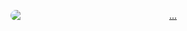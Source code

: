 <p align="center">
    <a href="https://youtu.be/k6ZXGaz0Oh0">
        <img src="https://img.youtube.com/vi/k6ZXGaz0Oh0/hqdefault.jpg" 
             alt="..." 
             style="display: block; margin: 0 auto; max-width: 100%; border-radius: 10px;">
    </a>
</p>
